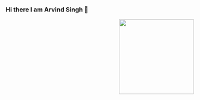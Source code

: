 ### Hi there I am Arvind Singh 👋
<img align='right' src='https://imgur.com/gallery/TqU2eOJ' width='200"'>


